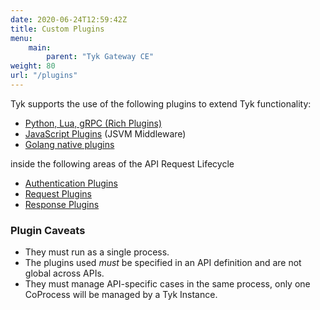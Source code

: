 ```yaml
---
date: 2020-06-24T12:59:42Z
title: Custom Plugins
menu:
    main:
        parent: "Tyk Gateway CE"
weight: 80
url: "/plugins"
---
```


Tyk supports the use of the following plugins to extend Tyk functionality:

*   [Python, Lua, gRPC (Rich Plugins)](/docs/plugins/supported-languages/rich-plugins/)
*   [JavaScript Plugins](/docs/plugins/supported-languages/javascript-middleware/) (JSVM Middleware)
*   [Golang native plugins](/docs/plugins/supported-languages/golang/)

inside the following areas of the API Request Lifecycle

*   [Authentication Plugins](/docs/plugins/auth-plugins/)
*   [Request Plugins](/docs/plugins/request-plugins/)
*   [Response Plugins](/docs/plugins/response-plugins/)

### Plugin Caveats

*   They must run as a single process.
*   The plugins used *must* be specified in an API definition and are not global across APIs.
*   They must manage API-specific cases in the same process, only one CoProcess will be managed by a Tyk Instance.
